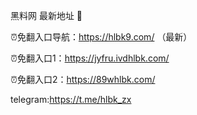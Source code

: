 黑料网 最新地址 👋

⏰免翻入口导航：https://hlbk9.com/ （最新）

⏰免翻入口1：https://jyfru.ivdhlbk.com/

⏰免翻入口2：https://89whlbk.com/

telegram:https://t.me/hlbk_zx
